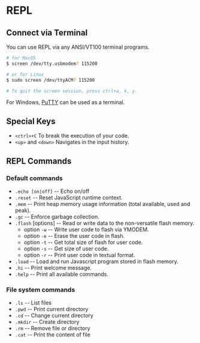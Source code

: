 # REPL

## Connect via Terminal

You can use REPL via any ANSI/VT100 terminal programs.

```bash
# for MacOS
$ screen /dev/tty.usbmodem? 115200

# or for Linux
$ sudo screen /dev/ttyACM? 115200

# To quit the screen session, press ctrl+a, k, y.
```

For Windows, [PuTTY](https://www.putty.org) can be used as a terminal.

## Special Keys

* `<ctrl>+C` To break the execution of your code.
* `<up>` and `<down>` Navigates in the input history.

## REPL Commands

### Default commands

* `.echo [on|off]` -- Echo on/off
* `.reset` -- Reset JavaScript runtime context.
* `.mem` -- Print heap memory usage information (total available, used and peak).
* `.gc` -- Enforce garbage collection.
* `.flash` \[options] -- Read or write data to the non-versatile flash memory.
  * option `-w` -- Write user code to flash via YMODEM.
  * option `-e` -- Erase the user code in flash.
  * option `-t` -- Get total size of flash for user code.
  * option `-s` -- Get size of user code.
  * option `-r` -- Print user code in textual format.
* `.load` -- Load and run Javascript program stored in flash memory.
* `.hi` -- Print welcome message.
* `.help` -- Print all available commands.

### File system commands

* `.ls` -- List files
* `.pwd` -- Print current directory
* `.cd` -- Change current directory
* `.mkdir` -- Create directory
* `.rm` -- Remove file or directory
* `.cat` -- Print the content of file

